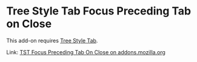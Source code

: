 # Tree Style Tab Focus Preceding Tab on Close
This add-on requires [Tree Style Tab](https://github.com/piroor/treestyletab/).

Link: [TST Focus Preceding Tab On Close on addons.mozilla.org](https://addons.mozilla.org/firefox/addon/tst-focus-preceding-tab)
